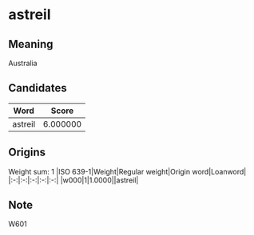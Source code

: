 # astreil

## Meaning

Australia

## Candidates

|Word|Score|
|:-:|:-:|
|astreil|6.000000|

## Origins

Weight sum: 1
|ISO 639-1|Weight|Regular weight|Origin word|Loanword|
|:-:|:-:|:-:|:-:|:-:|
|w000|1|1.0000||astreil|

## Note

W601
